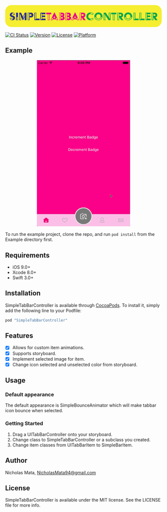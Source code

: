 ![logo](logo.png)

[![CI Status](http://img.shields.io/travis/Nicholas%20Mata/SimpleTabBarController.svg?style=flat)](https://travis-ci.org/Nicholas%20Mata/SimpleTabBarController)
[![Version](https://img.shields.io/cocoapods/v/SimpleTabBarController.svg?style=flat)](http://cocoapods.org/pods/SimpleTabBarController)
[![License](https://img.shields.io/cocoapods/l/SimpleTabBarController.svg?style=flat)](http://cocoapods.org/pods/SimpleTabBarController)
[![Platform](https://img.shields.io/cocoapods/p/SimpleTabBarController.svg?style=flat)](http://cocoapods.org/pods/SimpleTabBarController)

## Example

<center><img width="300" src="SimpleTabBarController.gif"></img></center>

To run the example project, clone the repo, and run `pod install` from the Example directory first.

## Requirements
- iOS 9.0+
- Xcode 8.0+
- Swift 3.0+

## Installation

SimpleTabBarController is available through [CocoaPods](http://cocoapods.org). To install
it, simply add the following line to your Podfile:

```ruby
pod "SimpleTabBarController"
```

## Features

- [x] Allows for custom item animations.
- [x] Supports storyboard.
- [x] Implement selected image for item.
- [x] Change icon selected and unselected color from storyboard.

## Usage

### Default appearance 

The default appearance is SimpleBounceAnimator which will make tabbar icon bounce when selected.

### Getting Started

1. Drag a UITabBarController onto your storyboard.
2. Change class to SimpleTabBarController or a subclass you created.
3. Change item classes from UITabBarItem to SimpleBarItem.

## Author

Nicholas Mata, NicholasMata94@gmail.com

## License

SimpleTabBarController is available under the MIT license. See the LICENSE file for more info.
